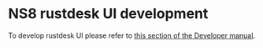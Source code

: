 # NS8 rustdesk UI development

To develop rustdesk UI please refer to [this section of the Developer manual](https://nethserver.github.io/ns8-core/ui/modules/#module-ui-development).

